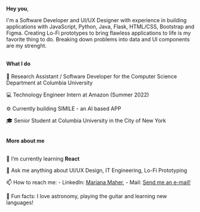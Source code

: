 <b>Hey you</b>,

I'm a Software Developer and UI/UX Designer with experience in building applications with JavaScript, Python, Java, Flask, HTML/CSS, Bootstrap and Figma. Creating Lo-Fi prototypes to bring flawless applications to life is my favorite thing to do. Breaking down problems into data and UI components are my strenght. 

<br>
<b>What I do</b>
<br></br>
🤖 Research Assistant / Software Developer for the Computer Science Department at Columbia University


💻 Technology Engineer Intern at Amazon (Summer 2022)

⚙️ Currently building SIMILE - an AI based APP 

🎓 Senior Student at Columbia University in the City of New York 

<br>
<b>More about me</b>
<br></br>

🌱 I’m currently learning <b>React</b>

💬 Ask me anything about UI/UX Design, IT Engineering, Lo-Fi Prototyping 

📫 How to reach me: - LinkedIn: [Mariana Maher](https://linkedin.com/in/marianamaher/), - Mail: [Send me an e-mail!](mailto:mariana.maherr@gmail.com)

🔎 Fun facts: I love astronomy, playing the guitar and learning new languages! 
<!---
marianamaher/marianamaher is a ✨ special ✨ repository because its `README.md` (this file) appears on your GitHub profile.
You can click the Preview link to take a look at your changes.
--->



